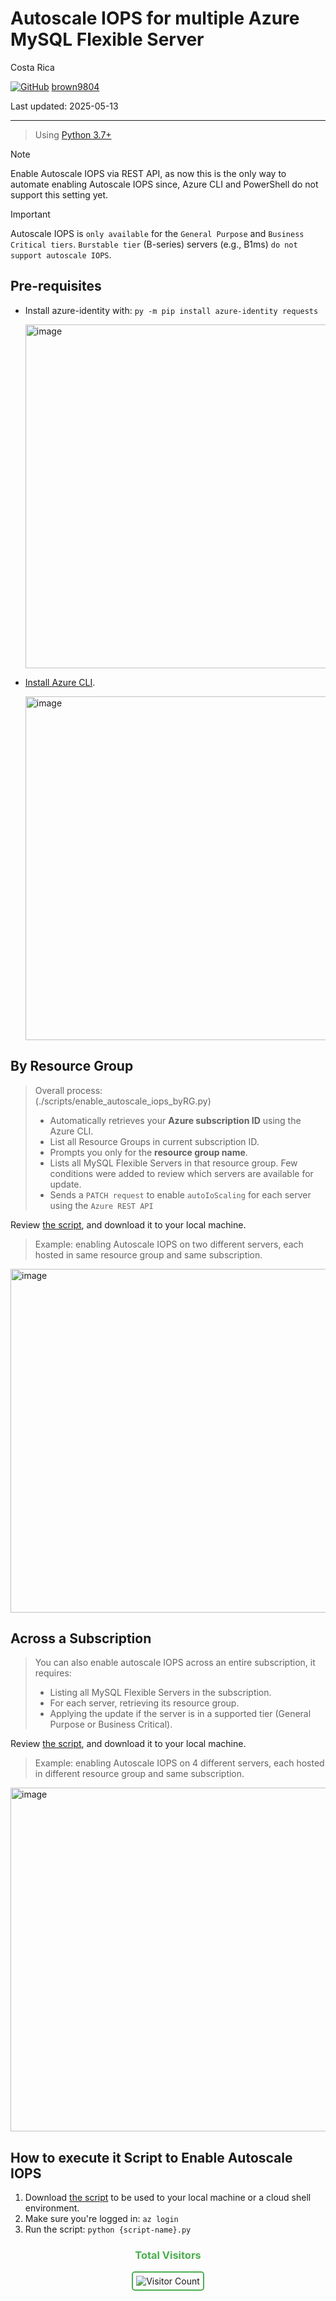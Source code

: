 # Autoscale IOPS for multiple Azure MySQL Flexible Server

Costa Rica

[![GitHub](https://img.shields.io/badge/--181717?logo=github&logoColor=ffffff)](https://github.com/)
[brown9804](https://github.com/brown9804)

Last updated: 2025-05-13

----------

> Using [Python 3.7+](https://www.python.org/downloads/source/)

> [!NOTE]
>  Enable Autoscale IOPS via REST API, as now this is the only way to automate enabling Autoscale IOPS since, Azure CLI and PowerShell do not support this setting yet.

> [!IMPORTANT]
> Autoscale IOPS is `only available` for the `General Purpose` and `Business Critical tiers`. `Burstable tier` (B-series) servers (e.g., B1ms) `do not support autoscale IOPS`.

## Pre-requisites

- Install azure-identity with: `py -m pip install azure-identity requests`

    <img width="550" alt="image" src="https://github.com/user-attachments/assets/fa74f47c-bef2-4ad3-8b0f-2ee50813c486" />

-  [Install Azure CLI](https://learn.microsoft.com/en-us/cli/azure/install-azure-cli).

    <img width="550" alt="image" src="https://github.com/user-attachments/assets/3f552ecc-8e07-453a-9655-8bb5a89e1791" />

## By Resource Group

> Overall process: <br/> (./scripts/enable_autoscale_iops_byRG.py)
> - Automatically retrieves your **Azure subscription ID** using the Azure CLI. <br/>
> - List all Resource Groups in current subscription ID. <br/>
> - Prompts you only for the **resource group name**. <br/>
> - Lists all MySQL Flexible Servers in that resource group. Few conditions were added to review which servers are available for update. 
> - Sends a `PATCH request` to enable `autoIoScaling` for each server using the `Azure REST API`

Review [the script](./scripts/enable_autoscale_iops_byRG.py), and download it to your local machine.

> Example: enabling Autoscale IOPS on two different servers, each hosted in same resource group and same subscription.

<img width="550" alt="image" src="" />

## Across a Subscription

> You can also enable autoscale IOPS across an entire subscription, it requires: <br/>
> - Listing all MySQL Flexible Servers in the subscription. <br/>
> - For each server, retrieving its resource group.  <br/>
> - Applying the update if the server is in a supported tier (General Purpose or Business Critical).  <br/>

Review [the script](./scripts/enable_autoscale_iops.py), and download it to your local machine.

> Example: enabling Autoscale IOPS on 4 different servers, each hosted in different resource group and same subscription.

<img width="550" alt="image" src="" />

## How to execute it Script to Enable Autoscale IOPS

1. Download [the script](./scripts/) to be used to your local machine or a cloud shell environment.
2. Make sure you're logged in: `az login`
4. Run the script: `python {script-name}.py`

<div align="center">
  <h3 style="color: #4CAF50;">Total Visitors</h3>
  <img src="https://profile-counter.glitch.me/brown9804/count.svg" alt="Visitor Count" style="border: 2px solid #4CAF50; border-radius: 5px; padding: 5px;"/>
</div>
